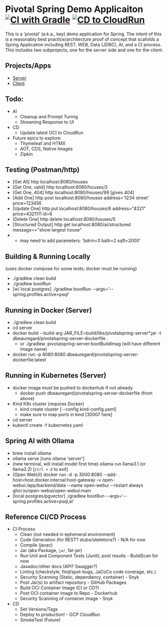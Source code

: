 # Pivotal Spring Demo Applicaiton [![CI with Gradle](https://github.com/dbeauregard/pivotalspring/actions/workflows/CI-gradle.yml/badge.svg?branch=main)](https://github.com/dbeauregard/pivotalspring/actions/workflows/CI-gradle.yml) [![CD to CloudRun](https://github.com/dbeauregard/pivotalspring/actions/workflows/CD-CloudRun.yaml/badge.svg)](https://github.com/dbeauregard/pivotalspring/actions/workflows/CD-CloudRun.yaml)
This is a 'pivotal' (a.k.a., key) demo application for Spring.
The intent of this is a reasonably best practice/architecture proof of concept that 
scafolds a Spring Application including REST, WEB, Data (JDBC), AI, and a CI process.
This includes two subprojects, one for the server side and one for the client.

## Projects/Apps
- [Server](server)
- [Client](client)

## Todo:
- AI
    - Cleanup and Prompt Tuning
    - Streaming Response to UI
- CD
    - Update latest OCI to CloudRun
- Future epics to explore: 
    - Thymeleaf and HTMX
    - AOT, CDS, Native Images
    - Zipkin

## Testing (Postman/http)
- [Get All] http localhost:8080/houses
- [Get One, valid] http localhost:8080/houses/2
- [Get One, 404] http localhost:8080/houses/99 [gives 404]
- [Add One] http post localhost:8080/houses address='1234 street' price=123456
- [Update One] http put localhost:8080/houses/6 address="4321" price=4321111 id=6
- [Delete One] http delete localhost:8080/houses/5
- [Structured Output] http get localhost:8080/ai/structured message=="show largest house"
- * may need to add parameters: 'bdrm=3 bath=2 sqft=2000'

## Building & Running Locally
(uses docker compose for some tests; docker must be running)
- ./gradlew clean build
- ./gradlew bootRun 
- [w/ local postgres] ./gradlew bootRun --args='--spring.profiles.active=psql'

## Running in Docker (Server)
- ./gradlew clean build
- cd server
- docker build --build-arg JAR_FILE=build/libs/pivotalspring-server*.jar -t dbeauregard/pivotalspring-server-dockerfile .
    - or ./gradlew :pivotalspring-server:bootBuildImag (will have different image name)
- docker run -p 8080:8080 dbeauregard/pivotalspring-server-dockerfile:latest

## Running in Kubernetes (Server)
- docker image must be pushed to dockerhub if not already
    - docker push dbeauregard/pivotalspring-server-dockerfile (from above)
- Kind K8s cluster (requires Docker)
    - kind create cluster [--config kind-config.yaml]
    - make sure to map ports in kind [30007 here]
- cd server
- kubectl create -f kubernetes.yaml

## Spring AI with Ollama
- brew install ollama
- ollama serve [runs ollama 'server']
- (new terminal, will install model first time) ollama run llama3.1 (or llama3.2) [`ctrl + d` to exit]
- (Open WebUI) docker run -d -p 3000:8080 --add-host=host.docker.internal:host-gateway -v open-webui:/app/backend/data --name open-webui --restart always ghcr.io/open-webui/open-webui:main
- [local postgres/pgvector] ./gradlew bootRun --args='--spring.profiles.active=psql,ai'

## Reference CI/CD Process
- CI Process
    - Clean (not needed in ephemeral environment)
    - Code Generation (for REST? stubs/skeletons?) - N/A for now
    - Compile (javac)
    - Jar (aka Package, `jar`, fat-jar)
    - Run Unit and Component Tests (Junit); post results - BuildScan for now
    - Javadoc/other docs (API? Swagger?)
    - Linting (checkstyle, find/spot-bugs, JaCoCo code coverage, etc.)
    - Security Scanning (Static, dependancy, container) - Snyk
    - Post Jar(s) to artifact repository - GitHub Packages
    - Build OCI Container Image (CI or CD?)
    - Post OCI container image to Repo - Dockerhub
    - Security Scanning of container image - Snyk
- CD
    - Set Versions/Tags
    - Deploy to production! - GCP CloudRun
    - SmokeTest (Future)

